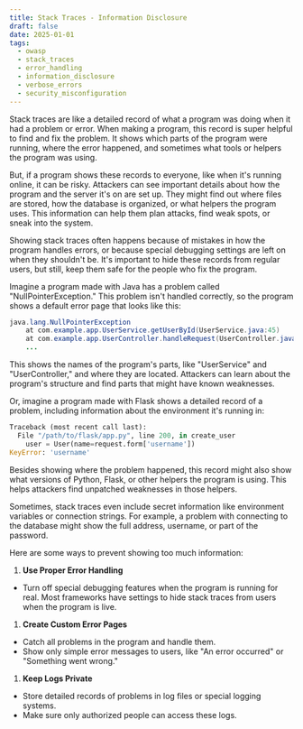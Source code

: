 ```yaml
---
title: Stack Traces - Information Disclosure
draft: false
date: 2025-01-01
tags:
  - owasp
  - stack_traces
  - error_handling
  - information_disclosure
  - verbose_errors
  - security_misconfiguration
---
```


Stack traces are like a detailed record of what a program was doing when it had a problem or error. When making a program, this record is super helpful to find and fix the problem. It shows which parts of the program were running, where the error happened, and sometimes what tools or helpers the program was using.

But, if a program shows these records to everyone, like when it's running online, it can be risky. Attackers can see important details about how the program and the server it's on are set up. They might find out where files are stored, how the database is organized, or what helpers the program uses. This information can help them plan attacks, find weak spots, or sneak into the system.

Showing stack traces often happens because of mistakes in how the program handles errors, or because special debugging settings are left on when they shouldn't be. It's important to hide these records from regular users, but still, keep them safe for the people who fix the program.

Imagine a program made with Java has a problem called "NullPointerException." This problem isn't handled correctly, so the program shows a default error page that looks like this:

```java
java.lang.NullPointerException
    at com.example.app.UserService.getUserById(UserService.java:45)
    at com.example.app.UserController.handleRequest(UserController.java:67)
    ...
```

This shows the names of the program's parts, like "UserService" and "UserController," and where they are located. Attackers can learn about the program's structure and find parts that might have known weaknesses.

Or, imagine a program made with Flask shows a detailed record of a problem, including information about the environment it's running in:

```python
Traceback (most recent call last):
  File "/path/to/flask/app.py", line 200, in create_user
    user = User(name=request.form['username'])
KeyError: 'username'
```

Besides showing where the problem happened, this record might also show what versions of Python, Flask, or other helpers the program is using. This helps attackers find unpatched weaknesses in those helpers.

Sometimes, stack traces even include secret information like environment variables or connection strings. For example, a problem with connecting to the database might show the full address, username, or part of the password.

Here are some ways to prevent showing too much information:

1. **Use Proper Error Handling**

- Turn off special debugging features when the program is running for real. Most frameworks have settings to hide stack traces from users when the program is live.

1. **Create Custom Error Pages**

- Catch all problems in the program and handle them.
- Show only simple error messages to users, like "An error occurred" or "Something went wrong."

1. **Keep Logs Private**

- Store detailed records of problems in log files or special logging systems.
- Make sure only authorized people can access these logs.
